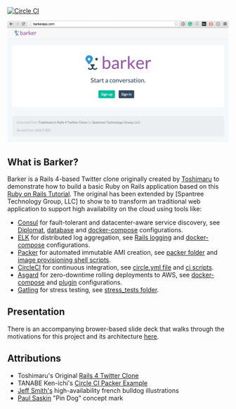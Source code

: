 [![Circle CI](https://circleci.com/gh/Spantree/barker.svg?style=svg)](https://circleci.com/gh/Spantree/barker)

![Github Clone Screen Capture](slides/slides/images/barker-screenshot.png)

## What is Barker?

Barker is a Rails 4-based Twitter clone originally created by [Toshimaru](https://github.com/toshimaru/Rails-4-Twitter-Clone) to demonstrate how to build a basic Ruby on Rails application based on this [Ruby on Rails Tutorial](http://ruby.railstutorial.org/ruby-on-rails-tutorial-book). The original has been extended by [Spantree Technology Group, LLC] to show to to transform an traditional web application to support high availability on the cloud using tools like:

* [Consul](http://consul.io) for fault-tolerant and datacenter-aware service discovery, see [Diplomat](https://github.com/Spantree/barker/blob/5b409b914396e824a4b58aeed85d11cc24a8ba54/config/application.rb#L42-L57), [database](https://github.com/Spantree/barker/blob/5b409b914396e824a4b58aeed85d11cc24a8ba54/config/database.yml#L28-L38) and [docker-compose](https://github.com/Spantree/barker/blob/570a297e695196f0321e982e5751d710db5a6664/docker-compose.yml#L7-L10) configurations.
* [ELK](https://www.elastic.co/webinars/introduction-elk-stack) for distributed log aggregation, see [Rails logging](https://github.com/Spantree/barker/blob/5b409b914396e824a4b58aeed85d11cc24a8ba54/config/application.rb#L50-L56) and [docker-compose](https://github.com/Spantree/barker/blob/570a297e695196f0321e982e5751d710db5a6664/docker-compose.yml#L11-L17) configurations.
* [Packer](http://packer.io) for automated immutable AMI creation, see [packer folder](packer/) and [image provisioning shell scripts](system/scripts).
* [CircleCI](http://circleci.com) for continuous integration, see [circle.yml file](circle.yml) and [ci scripts](https://github.com/Spantree/barker/tree/develop/ci).
* [Asgard](https://github.com/Netflix/asgard) for zero-downtime rolling deployments to AWS, see [docker-compose](https://github.com/Spantree/barker/blob/570a297e695196f0321e982e5751d710db5a6664/docker-compose.yml#L18-L20) and [plugin](https://github.com/Spantree/barker/tree/develop/system/asgard) configurations.
* [Gatling](http://gatling.io) for stress testing, see [stress_tests folder](stress_tests).

## Presentation

There is an accompanying brower-based slide deck that walks through the motivations for this project and its architecture [here](http://bit.ly/hacloudapps).

## Attributions

* Toshimaru's Original [Rails 4 Twitter Clone](https://github.com/toshimaru/Rails-4-Twitter-Clone)
* TANABE Ken-ichi's [Circle CI Packer Example](https://github.com/nabeken/circleci-packer-example)
* [Jeff Smith's](https://twitter.com/jeffksmithjr) high-availability french bulldog illustrations
* [Paul Saskin](https://dribbble.com/shots/1074140-Pin-dog) "Pin Dog" concept mark